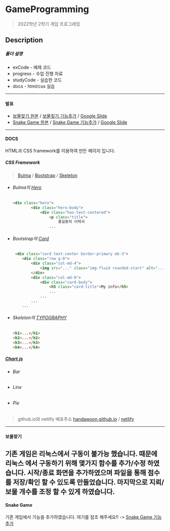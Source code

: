 # GameProgramming

> 2022학년 2학기 게임 프로그레밍

## Description
##### 폴더 설명
* exCode - 예제 코드
* progress - 수업 진행 자료
* studyCode - 실습한 코드
* docs - html/css 실습
-------


#### 발표
- [보물찾기 원본](https://github.com/HanDaWoon/GameP-2022/blob/master/studyCode/org8_7_1.cpp) / [보물찾기 기능추가](https://github.com/HanDaWoon/GameP-2022/blob/master/studyCode/tr8_7_1_utf8.c) / [Google Slide](https://docs.google.com/presentation/d/1h3wNfcy48Jh8Rp-TKfeJPTBJ142Gzw1PY9V4cztL5R4/edit?usp=sharing)
- [Snake Game 원본](https://github.com/Pleiterson/snake-game-javascript) / [Snake Game 기능추가](https://github.com/HanDaWoon/snake-game-javascript) / [Google Slide](https://docs.google.com/presentation/d/15WtkpIcei3S87fdEKsJh83l-jf4OpYmV6tA66FWa-eo/edit?usp=sharing)

-------
#### DOCS
HTML과 CSS framework를 이용하여 만든 페이지 입니다.
##### CSS Framework
> [Bulma](https://bulma.io/) / [Bootstrap](https://getbootstrap.com/) / [Skeleton](http://getskeleton.com/)

  * ###### Bulma의 [Hero](https://bulma.io/documentation/layout/hero/)
    ``` html
    <div class="hero">
            <div class="hero-body">
                <div class="has-text-centered">
                    <p class="title">
                        홍길동의 이력서
                    ...
    ``` 
  * ###### Bootstrap의 [Card](https://getbootstrap.com/docs/5.2/components/card/#horizontal)
    ``` html
     <div class="card text-center border-primary mb-3">
        <div class="row g-0">
            <div class="col-md-4">
                <img src="..." class="img-fluid rounded-start" alt="..." />
            </div>
            <div class="col-md-8">
                <div class="card-body">
                    <h5 class="card-title">My info</h5>
                    ...
                ...
            ...
        ...
    ``` 
  * ###### Skeleton의 [TYPOGRAPHY](http://getskeleton.com/#typography)
    ``` html
    <h1>...</h1>
    <h2>...</h2>
    <h3>...</h3>
    <h4>...</h4>
    ``` 
##### [Chart.js](https://www.chartjs.org/)
  * ###### Bar
  * ###### Line
  * ###### Pie 
>github.io와 netlify 배포주소
>[handawoon.github.io](https://handawoon.github.io/GameP-2022/) / [netlify](https://10-28.netlify.app/) 
    
-------
#### 보물찾기
기존 게임은 리눅스에서 구동이 불가능 했습니다.
때문에 리눅스 에서 구동하기 위해 몇가지 함수를 추가/수정 하였습니다.
시작/종료 화면을 추가하였으며 파일을 통해 점수를 저장/확인 할 수 있도록 만들었습니다.
마지막으로 지뢰/보물 개수를 조정 할 수 있게 하였습니다.
-------
#### Snake Game
기존 게임에서 기능을 추가하였습니다.
여기를 참조 해주세요!! -> [Snake Game 기능추가](https://github.com/HanDaWoon/snake-game-javascript)
